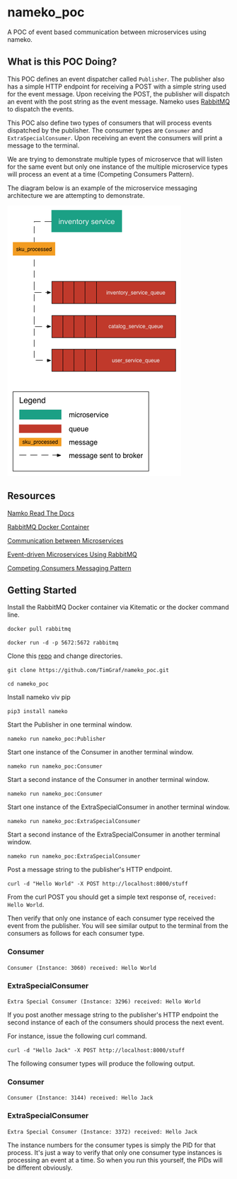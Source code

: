 # nameko_poc
A POC of event based communication between microservices using nameko.

## What is this POC Doing?

This POC defines an event dispatcher called `Publisher`.  The publisher also has a simple HTTP endpoint for receiving a POST with a simple string used for the event message.  Upon receiving the POST, the publisher will dispatch an event with the post string as the event message.  Nameko uses [RabbitMQ](https://www.rabbitmq.com/) to dispatch the events.

This POC also define two types of consumers that will process events dispatched by the publisher.  The consumer types are `Consumer` and `ExtraSpecialConsumer`.  Upon receiving an event the consumers will print a message to the terminal.

We are trying to demonstrate multiple types of microservce that will listen for the same event but only one instance of the multiple microservice types will process an event at a time (Competing Consumers Pattern).

The diagram below is an example of the microservice messaging architecture we are attempting to demonstrate.

![Diagram](docs/choreography.png)

## Resources

[Namko Read The Docs](https://nameko.readthedocs.io/en/stable/index.html)

[RabbitMQ Docker Container](https://hub.docker.com/r/library/rabbitmq/)

[Communication between Microservices](http://howtocookmicroservices.com/communication/)

[Event-driven Microservices Using RabbitMQ](https://runnable.com/blog/event-driven-microservices-using-rabbitmq)

[Competing Consumers Messaging Pattern](http://www.enterpriseintegrationpatterns.com/patterns/messaging/CompetingConsumers.html
)

## Getting Started

Install the RabbitMQ Docker container via Kitematic or the docker command line.

`docker pull rabbitmq`

`docker run -d -p 5672:5672 rabbitmq`

Clone this [repo](https://github.com/TimGraf/nameko_poc) and change directories.

`git clone https://github.com/TimGraf/nameko_poc.git`

`cd nameko_poc`

Install nameko viv pip

`pip3 install nameko`

Start the Publisher in one terminal window.

`nameko run nameko_poc:Publisher`

Start one instance of the Consumer in another terminal window.

`nameko run nameko_poc:Consumer`

Start a second instance of the Consumer in another terminal window.

`nameko run nameko_poc:Consumer`

Start one instance of the ExtraSpecialConsumer in another terminal window.

`nameko run nameko_poc:ExtraSpecialConsumer`

Start a second instance of the ExtraSpecialConsumer in another terminal window.

`nameko run nameko_poc:ExtraSpecialConsumer`

Post a message string to the publisher's HTTP endpoint.

`curl -d "Hello World" -X POST http://localhost:8000/stuff`

From the curl POST you should get a simple text response of, `received: Hello World`.

Then verify that only one instance of each consumer type received the event from the publisher.  You will see similar output to the terminal from the consumers as follows for each consumer type.

### Consumer

`Consumer (Instance: 3060) received: Hello World`

### ExtraSpecialConsumer

`Extra Special Consumer (Instance: 3296) received: Hello World`

If you post another message string to the publisher's HTTP endpoint the second instance of each of the consumers should process the next event.

For instance, issue the following curl command.

`curl -d "Hello Jack" -X POST http://localhost:8000/stuff`

The following consumer types will produce the following output.

### Consumer

`Consumer (Instance: 3144) received: Hello Jack`

### ExtraSpecialConsumer

`Extra Special Consumer (Instance: 3372) received: Hello Jack`

The instance numbers for the consumer types is simply the PID for that process.  It's just a way to verify that only one consumer type instances is processing an event at a time.  So when you run this yourself, the PIDs will be different obviously.

